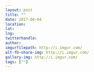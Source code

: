 ```yaml
---
layout: post
title: ""
date: 2017-06-04
location: 
lat: 
lng: 
twitterhandle: 
author: 
imgurfilepath: http://i.imgur.com/
alt-fb-share-img: http://i.imgur.com/
gallery-img: http://i.imgur.com/
tags: [""]
---
```

	
